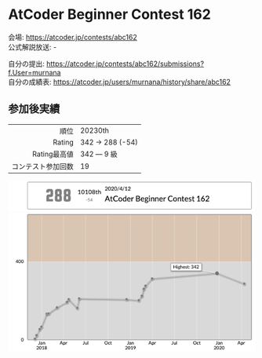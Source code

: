 # AtCoder Beginner Contest 162

会場: https://atcoder.jp/contests/abc162  
公式解説放送: -

自分の提出: https://atcoder.jp/contests/abc162/submissions?f.User=murnana  
自分の成績表: https://atcoder.jp/users/murnana/history/share/abc162


## 参加後実績

|                    |                 |
| -----------------: | :-------------- |
|               順位 | 20230th         |
|             Rating | 342 → 288 (-54) |
|       Rating最高値 | 342 ― 9 級      |
| コンテスト参加回数 | 19              |

![ratingStatus](./ratingStatus.png)
![ratingGraph](./ratingGraph.png)

